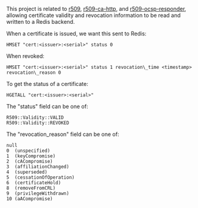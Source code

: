 This project is related to [r509](http://github.com/reaperhulk/r509), [r509-ca-http](http://github.com/sirsean/r509-ca-http), and [r509-ocsp-responder](http://github.com/reaperhulk/r509-ocsp-responder), allowing certificate validity and revocation information to be read and written to a Redis backend.

When a certificate is issued, we want this sent to Redis:

    HMSET "cert:<issuer>:<serial>" status 0

When revoked:

    HMSET "cert:<issuer>:<serial>" status 1 revocation\_time <timestamp> revocation\_reason 0


To get the status of a certificate:

    HGETALL "cert:<issuer>:<serial>"

The "status" field can be one of:

    R509::Validity::VALID
    R509::Validity::REVOKED

The "revocation\_reason" field can be one of:

    null
    0  (unspecified)
    1  (keyCompromise)
    2  (cACompromise)
    3  (affiliationChanged)
    4  (superseded)
    5  (cessationOfOperation)
    6  (certificateHold)
    8  (removeFromCRL)
    9  (privilegeWithdrawn)
    10 (aACompromise)
